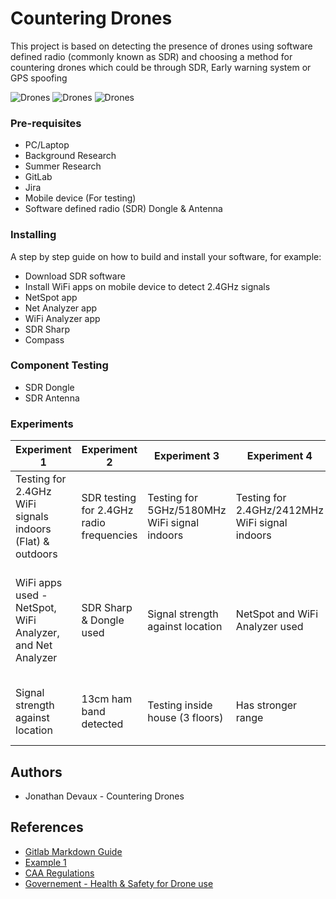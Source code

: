 # Countering Drones
This project is based on detecting the presence of drones using software defined radio (commonly known as SDR) and choosing a method for countering drones which could be through SDR, Early warning system or GPS spoofing

![Drones](https://i1.wp.com/www.suasnews.com/wp-content/uploads/2019/05/liteye-drone-detection.jpg?resize=218%2C150&ssl=1)
![Drones](https://images.idgesg.net/images/article/2020/01/snaptain-a15-drones-100827817-medium.jpg)
![Drones](https://2e2de02um3hsz26s7iwe817v-wpengine.netdna-ssl.com/wp-content/uploads/2019/10/gannet-drone-pro-350x200.jpg)

### Pre-requisites

* PC/Laptop
* Background Research
* Summer Research
* GitLab
* Jira
* Mobile device (For testing)
* Software defined radio (SDR) Dongle & Antenna

### Installing
A step by step guide on how to build and install your software, for example:

* Download SDR software
* Install WiFi apps on mobile device to detect 2.4GHz signals
* NetSpot app
* Net Analyzer app
* WiFi Analyzer app
* SDR Sharp
* Compass


 
### Component Testing

* SDR Dongle
* SDR Antenna

### Experiments 
| Experiment 1 | Experiment 2 | Experiment 3 | Experiment 4 | Experiment 5 | Experiment 6 |
| ------ | ------ | ------ | ------ | ------ | ------ |
| Testing for 2.4GHz WiFi signals indoors (Flat) & outdoors | SDR testing for 2.4GHz radio frequencies | Testing for 5GHz/5180MHz WiFi signal indoors | Testing for 2.4GHz/2412MHz WiFi signal indoors | Testing for 5GHz/5180MHz WiFi signal Outdoors | Testing for 2.4GHz/2412MHz WiFi signal Outdoors
| WiFi apps used - NetSpot, WiFi Analyzer, and Net Analyzer | SDR Sharp & Dongle used | Signal strength against location | NetSpot and WiFi Analyzer used | test the signal strength against the location | Once the signal reaches -100dBm the WiFi signal is no more viable and will not be able to connect or be discovered by the mobile device |
| Signal strength against location | 13cm ham band detected | Testing inside house (3 floors) | Has stronger range | signal strength is lost once the mobile device has reached the road | Garden has better signal strength |


## Authors

* Jonathan Devaux - Countering Drones

## References
* [Gitlab Markdown Guide](https://docs.gitlab.com/ee/user/markdown.html)
* [Example 1](https://github.com/erasmus-without-paper/ewp-specs-sec-intro/tree/v2.0.2)
* [CAA Regulations](https://info.caa.co.uk/uk-regulations/)
* [Governement - Health & Safety for Drone use](https://www.gov.uk/government/organisations/civil-aviation-authority#:~:text=The%20Civil%20Aviation%20Authority%20(CAA,the%20ATOL%20financial%20protection%20scheme))




